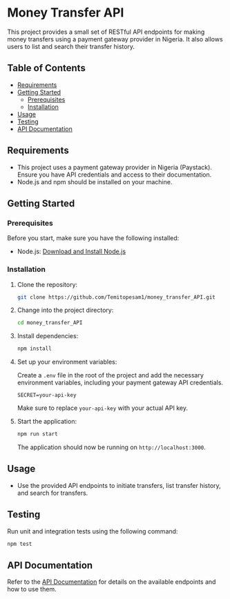 # Money Transfer API

This project provides a small set of RESTful API endpoints for making money transfers using a payment gateway provider in Nigeria. It also allows users to list and search their transfer history.

## Table of Contents

- [Requirements](#requirements)
- [Getting Started](#getting-started)
  - [Prerequisites](#prerequisites)
  - [Installation](#installation)
- [Usage](#usage)
- [Testing](#testing)
- [API Documentation](#api-documentation)


## Requirements

- This project uses a payment gateway provider in Nigeria (Paystack). Ensure you have API credentials and access to their documentation.
- Node.js and npm should be installed on your machine.

## Getting Started

### Prerequisites

Before you start, make sure you have the following installed:

- Node.js: [Download and Install Node.js](https://nodejs.org/)

### Installation

1. Clone the repository:

   ```bash
   git clone https://github.com/Temitopesam1/money_transfer_API.git
   ```

2. Change into the project directory:

   ```bash
   cd money_transfer_API
   ```

3. Install dependencies:

   ```bash
   npm install
   ```

4. Set up your environment variables:

   Create a `.env` file in the root of the project and add the necessary environment variables, including your payment gateway API credentials.

   ```env
   SECRET=your-api-key
   ```

   Make sure to replace `your-api-key` with your actual API key.

5. Start the application:

   ```bash
   npm run start
   ```

   The application should now be running on `http://localhost:3000`.

## Usage

- Use the provided API endpoints to initiate transfers, list transfer history, and search for transfers.

## Testing

Run unit and integration tests using the following command:

```bash
npm test
```

## API Documentation

Refer to the [API Documentation](https://documenter.getpostman.com/view/18323626/2s9YeBfZZ8) for details on the available endpoints and how to use them.




